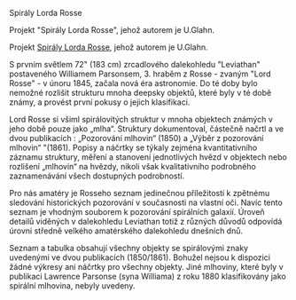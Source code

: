 Spirály Lorda Rosse

Projekt "Spirály Lorda Rosse", jehož autorem je U.Glahn.

Projekt [Spirály Lorda Rosse](http://www.deepsky-visuell.de/Projekte/Rosse.htm), jehož autorem je U.Glahn.

S prvním světlem 72" (183 cm) zrcadlového dalekohledu "Leviathan" postaveného Williamem Parsonsem, 3. hraběm z Rosse - zvaným "Lord Rosse" - v únoru 1845, začala nová éra astronomie. Do té doby bylo nemožné rozlišit strukturu mnoha deepsky objektů, které byly v té době známy, a provést první pokusy o jejich klasifikaci.

Lord Rosse si všiml spirálovitých struktur v mnoha objektech známých v jeho době pouze jako „mlha“. Struktury dokumentoval, částečně načrtl a ve dvou publikacích : „Pozorování mlhovin“ (1850) a „Výběr z pozorování mlhovin“ "(1861). Popisy a náčrtky se týkaly zejména kvantitativního záznamu struktury, měření a stanovení jednotlivých hvězd v objektech nebo rozlišení „mlhovin“ na hvězdy, nikoli však kvalitativního podrobného zaznamenávání všech dostupných podrobností.

Pro nás amatéry je Rosseho seznam jedinečnou příležitostí k zpětnému sledování historických pozorování v současnosti na vlastní oči. Navíc tento seznam je vhodným souborem k pozorování spirálních galaxií. Úroveň detailů viděných v dalekohledu Leviathan totiž z různých důvodů odpovídá úrovni středně velkého amatérského dalekohledu dnešních dnů.

Seznam a tabulka obsahují všechny objekty se spirálovými znaky uvedenými ve dvou publikacích (1850/1861). Bohužel nejsou k dispozici žádné výkresy ani náčrtky pro všechny objekty. Jiné mlhoviny, které byly v publikaci Lawrence Parsonse (syna Williama) z roku 1880 klasifikovány jako spirální mlhovina, nebyly uvedeny.
